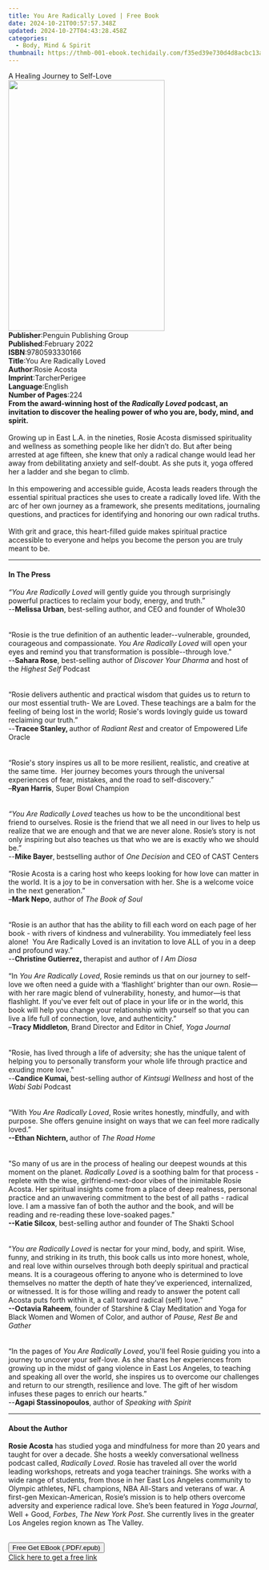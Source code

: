 ```yaml
---
title: You Are Radically Loved | Free Book
date: 2024-10-21T00:57:57.348Z
updated: 2024-10-27T04:43:28.458Z
categories:
  - Body, Mind & Spirit
thumbnail: https://thmb-001-ebook.techidaily.com/f35ed39e730d4d8acbc13af6accdb0d1cc968cb3f1c18e0933b02cac5905c3bc.jpg
---
```

<main id="book-container">
  <div class="flex flex-col">
    <div class="book-brief flex-1 py-6 px-4 sm:p-6 md:py-10 md:px-8">
      <!-- brief-->
      <div class="book-brief-main">A Healing Journey to Self-Love</div>
    </div>
    <div
      class="book-meta-info flex-1 grid gap-4 col-start-1 col-end-3 row-start-1 sm:mb-6 sm:grid-cols-4 lg:gap-6 lg:col-start-2 lg:row-end-6 lg:row-span-6 lg:mb-0"
    >
      <div
        class="book-meta-info-left place-content-center mt-4 p-4 text-sm leading-6 col-start-2 col-span-2 dark:text-slate-400"
      >
        <img
          class="w-full h-500 object-cover rounded-lg sm:h-255 sm:col-span-2 lg:col-span-full"
          src="https://img-001-ebook.techidaily.com/b0541f9d654f865bf14a65ec771d030307cd27502024bb2ea192c2f7a1443a6c.jpg"
          alt=""
          width="312"
          height="500"
        />
      </div>
      <div
        class="book-meta-info-right mt-2 col-start-1 row-start-2 col-span-3 self-center"
      >
        <!-- meta data  -->
        <div class="flex flex-col px-4 md:px-8">
          <div class="flex-1">
            <strong>Publisher</strong>:<span class="px-2"
              >Penguin Publishing Group</span
            >
          </div>
          <div class="flex-1">
            <strong>Published</strong>:<span class="px-2">February 2022</span>
          </div>
          <div class="flex-1">
            <strong>ISBN</strong>:<span class="px-2">9780593330166</span>
          </div>
          <div class="flex-1">
            <strong>Title</strong>:<span class="px-2"
              >You Are Radically Loved</span
            >
          </div>
          <div class="flex-1">
            <strong>Author</strong>:<span class="px-2">Rosie Acosta</span>
          </div>
          <div class="flex-1">
            <strong>Imprint</strong>:<span class="px-2">TarcherPerigee</span>
          </div>
          <div class="flex-1">
            <strong>Language</strong>:<span class="px-2">English</span>
          </div>
          <div class="flex-1">
            <strong>Number of Pages</strong>:<span class="px-2">224</span>
          </div>
        </div>
      </div>
    </div>
    <div class="book-description flex-1 py-6 px-4 sm:p-6 md:py-10 md:px-8">
      <div class="book-description-main">
        <div accordion-content="" id="description">
          <b
            >From the award-winning host of the <i>Radically Loved</i> podcast,
            an invitation to discover the healing power of who you are, body,
            mind, and spirit.</b
          ><br /><br />Growing up in East L.A. in the nineties, Rosie Acosta
          dismissed spirituality and wellness as something people like her
          didn’t do. But after being arrested at age fifteen, she knew that only
          a radical change would lead her away from debilitating anxiety and
          self-doubt. As she puts it, yoga offered her a ladder and she began to
          climb.<br />
          <br />
          In this empowering and accessible guide, Acosta leads readers through
          the essential spiritual practices she uses to create a radically loved
          life. With the arc of her own journey as a framework, she presents
          meditations, journaling questions, and practices for identifying and
          honoring our own radical truths.<br />
          <br />
          With grit and grace, this heart-filled guide makes spiritual practice
          accessible to everyone and helps you become the person you are truly
          meant to be.
        </div>
        <div class="accordion-fader"></div>
      </div>
    </div>
    <div class="book-excerpts flex-1 py-6 px-4 sm:p-6 md:py-10 md:px-8">
      <!-- excerpts-->
      <div class="book-excerpts-main">
        <hr />
        <h4 class="placeholder placeholder-heading">
          <span>In The Press</span>
        </h4>
        <p>
          <i>“You Are Radically Loved</i> will gently guide you through
          surprisingly powerful practices to reclaim your body, energy, and
          truth.”&nbsp;<br />
          --<b>Melissa Urban</b>, best-selling author, and CEO and founder of
          Whole30 <br />
          &nbsp;<br />
          &nbsp;<br />
          “Rosie is the true definition of an authentic leader--vulnerable,
          grounded, courageous and compassionate.
          <i>You Are Radically Loved</i> will open your eyes and remind you that
          transformation is possible--through love."<br />
          --<b>Sahara Rose</b>, best-selling author of
          <i>Discover Your Dharma</i> and host of the
          <i>Highest Self</i> Podcast<br />
          &nbsp;<br />
          &nbsp;<br />
          “Rosie delivers authentic and practical wisdom that guides us to
          return to our most essential truth- We are Loved.&nbsp;These teachings
          are a balm for the feeling of being lost in the world; Rosie's words
          lovingly guide us toward reclaiming our truth.”&nbsp;<br />
          --<b>Tracee Stanley, </b>author of <i>Radiant Rest</i> and creator of
          Empowered Life Oracle<br />
          &nbsp;<br />
          &nbsp;<br />
          “Rosie's story inspires us all to be more resilient, realistic, and
          creative at the same time.&nbsp; Her journey becomes yours through the
          universal experiences of fear, mistakes, and the road to
          self-discovery.”<br />
          –<b>Ryan Harris</b>, Super Bowl Champion<br />
          &nbsp;<br />
          &nbsp;<br />
          <i>“You Are Radically Loved </i>teaches us how to be the unconditional
          best friend to ourselves. Rosie is the friend that we all need in our
          lives to help us realize that we are enough and that we are never
          alone. Rosie’s story is not only inspiring but also teaches us that
          who we are is exactly who we should be.” <br />
          --<b>Mike Bayer</b>,<b> </b>bestselling author of
          <i>One Decision</i> and CEO of CAST Centers<br />
          &nbsp;<br />
          “Rosie Acosta is a caring host who keeps looking for how love can
          matter in the world. It is a joy to be in conversation with her. She
          is a welcome voice in the next generation.”<br />
          –<b>Mark Nepo</b>, author of <i>The Book of Soul</i><br />
          &nbsp;<br />
          &nbsp;<br />
          “Rosie is an author that has the ability to fill each word on each
          page of her book - with rivers of kindness and vulnerability. You
          immediately feel less alone!&nbsp; You Are Radically Loved is an
          invitation to love ALL of you in a deep and profound way.”&nbsp;<br />
          --<b>Christine Gutierrez, </b>therapist and author of <i>I Am Diosa</i
          ><br />
          &nbsp;<br />
          “In <i>You Are Radically Loved</i>, Rosie reminds us that on our
          journey to self-love we often need a guide with a ‘flashlight’
          brighter than our own. Rosie—with her rare magic blend of
          vulnerability, honesty, and humor—is that flashlight. If you've ever
          felt out of place in your life or in the world, this book<i> </i>will
          help you change your relationship with yourself so that you can live a
          life full of connection, love, and authenticity.”<br />
          –<b>Tracy Middleton</b>, Brand Director and Editor in Chief,
          <i>Yoga Journal</i><br />
          &nbsp;<br />
          &nbsp;<br />
          "Rosie, has lived through a life of adversity; she has the unique
          talent of helping you to personally transform your whole life through
          practice and exuding more love."&nbsp;<br />
          --<b>Candice Kumai,</b> best-selling author of
          <i>Kintsugi Wellness</i> and host of the<i> Wabi Sabi </i
          >Podcast<br />
          &nbsp;<br />
          &nbsp;<br />
          “With <i>You Are Radically Loved</i>, Rosie writes honestly,
          mindfully, and with purpose. She offers genuine insight on ways that
          we can feel more radically loved.”<br />
          <b>--Ethan Nichtern, </b>author of <i>The Road Home</i><br />
          &nbsp;<br />
          &nbsp;<br />
          "So many of us are in the process of healing our deepest wounds at
          this moment on the planet. <i>Radically Loved</i> is a soothing balm
          for that process - replete with the wise, girlfriend-next-door vibes
          of the inimitable Rosie Acosta. Her spiritual insights come from a
          place of deep realness, personal practice and an unwavering commitment
          to the best of all paths - radical love. I am a massive fan of both
          the author and the book, and will be reading and re-reading these
          love-soaked pages."<br />
          <b>--Katie Silcox</b>, best-selling author and founder of The Shakti
          School&nbsp;<br />
          &nbsp;<br />
          &nbsp;<br />
          “<i>You are Radically Loved</i> is nectar for your mind, body, and
          spirit. Wise, funny, and striking in its truth, this book calls us
          into more honest, whole, and real love within ourselves through both
          deeply spiritual and practical means. It is a courageous offering to
          anyone who is determined to love themselves no matter the depth of
          hate they’ve experienced, internalized, or witnessed. It is for those
          willing and ready to answer the potent call Acosta puts forth within
          it, a call toward radical (self) love.”<br />
          <b>--Octavia Raheem</b>, founder of Starshine &amp; Clay Meditation
          and Yoga for Black Women and Women of Color, and author of
          <i>Pause, Rest Be </i>and <i>Gather</i><br />
          &nbsp;<br />
          &nbsp;<br />
          “In the pages of <i>You Are Radically Loved</i>,<i> </i>you'll feel
          Rosie guiding&nbsp;you into a journey to uncover your self-love. As
          she shares her experiences from growing up in the midst of gang
          violence in East Los Angeles, to teaching and speaking all over the
          world, she inspires us to overcome our challenges and return to our
          strength, resilience and love. The gift of her wisdom infuses these
          pages to enrich our hearts.”<br />
          --<b>Agapi Stassinopoulos</b>,<b> </b>author of
          <i>Speaking with Spirit</i>
        </p>
      </div>
    </div>
    <div class="book-about-author flex-1 py-6 px-4 sm:p-6 md:py-10 md:px-8">
      <!-- about author-->
      <div class="book-main-author-main">
        <hr />
        <h4 class="placeholder placeholder-heading">
          <span>About the Author</span>
        </h4>
        <p>
          <b>Rosie Acosta</b> has studied yoga and mindfulness for more than 20
          years and taught for over a decade. She hosts a weekly conversational
          wellness podcast called, <i>Radically Loved</i>. Rosie has traveled
          all over the world leading workshops, retreats and yoga teacher
          trainings. She works with a wide range of students, from those in her
          East Los Angeles community to Olympic athletes, NFL champions, NBA
          All-Stars and veterans of war. A first-gen Mexican-American, Rosie’s
          mission is to help others overcome adversity and experience radical
          love. She’s been featured in <i>Yoga Journal</i>, Well + Good,
          <i>Forbes</i>, <i>The New York Post</i>. She currently lives in the
          greater Los Angeles region known as The Valley.&nbsp;<br />&nbsp;
        </p>
      </div>
    </div>
    <div class="book-free-get flex-1 py-6 px-4 sm:p-6 md:py-10 md:px-8">
      <button
        id="btn-free-get"
        class="bg-blue-500 hover:bg-blue-700 text-white font-bold py-2 px-4 rounded"
      >
        Free Get EBook (.PDF/.epub)
      </button>
      <div id="countdown-display" class="px-2 text-lg mt-2"></div>
      <a
        id="free-link"
        class="hidden bg-blue-500 hover:bg-blue-700 text-white font-bold py-2 px-4 rounded"
        href="https://www.ebooks.com/en-us/book/210300577/you-are-radically-loved/rosie-acosta/"
        target="_blank"
        >Click here to get a free link</a
      >
    </div>
    <script>
      let countdownTime = 0;
      let countdownInterval = null;
      document
        .getElementById('btn-free-get')
        .addEventListener('click', startCountdown);
      function startCountdown() {
        countdownTime = new Date().getTime() + 60000 * 3;
        countdownInterval = setInterval(updateCountdown, 1000);
        document.getElementById('btn-free-get').disabled = true;
        document
          .getElementById('btn-free-get')
          .classList.add('bg-gray-500', 'cursor-not-allowed');
      }
      function updateCountdown() {
        let currentTime = new Date().getTime();
        let timeLeft = countdownTime - currentTime;
        let secondsLeft = Math.floor(timeLeft / 1000);
        document.getElementById('countdown-display').innerHTML =
          `Remaining time: ${secondsLeft} seconds.`;
        if (secondsLeft <= 0) {
          clearInterval(countdownInterval);
          document.getElementById('btn-free-get').classList.add('hidden');
          document.getElementById('free-link').classList.remove('hidden');
          document.getElementById('countdown-display').innerHTML = '';
        }
      }
    </script>
  </div>
</main>

<ins class="adsbygoogle"
      style="display:block"
      data-ad-client="ca-pub-7571918770474297"
      data-ad-slot="8358498916"
      data-ad-format="auto"
      data-full-width-responsive="true"></ins>
    
